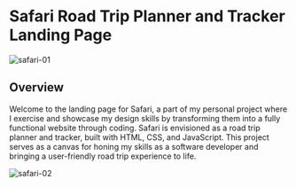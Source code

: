 <h1>Safari Road Trip Planner and Tracker Landing Page</h1>

![safari-01](https://github.com/jovination/safari/assets/79380563/bd60f3db-f9d2-4cbf-967c-0330b8e3ea09)

<h2>Overview</h2>
<p>Welcome to the landing page for Safari, a part of my personal project where I exercise and showcase my design skills by transforming them into a fully functional website through coding. Safari is envisioned as a road trip planner and tracker, built with HTML, CSS, and JavaScript. This project serves as a canvas for honing my skills as a software developer and bringing a user-friendly road trip experience to life.</p>

![safari-02](https://github.com/jovination/safari/assets/79380563/03a4a78a-25cd-40e6-9d47-729c954ee794)

